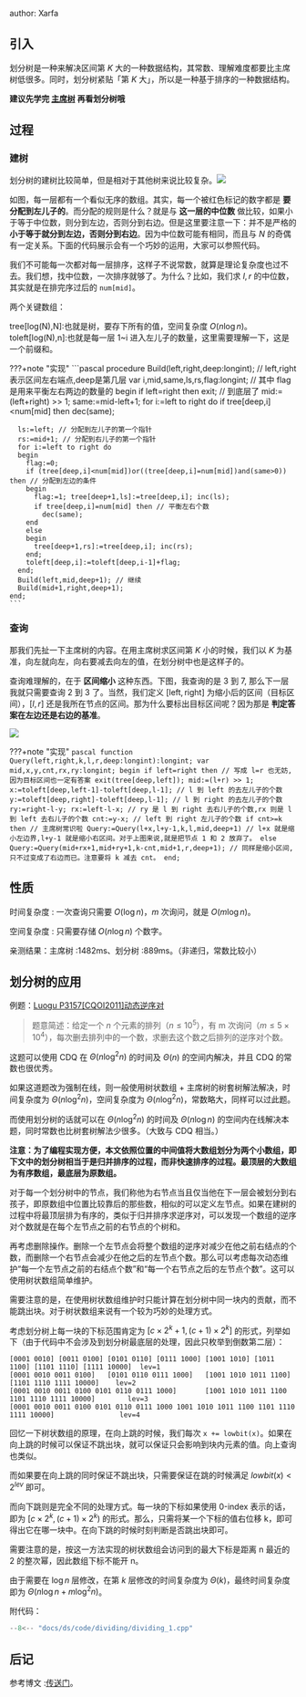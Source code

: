 author: Xarfa

## 引入

划分树是一种来解决区间第 $K$ 大的一种数据结构，其常数、理解难度都要比主席树低很多。同时，划分树紧贴「第 $K$ 大」，所以是一种基于排序的一种数据结构。

**建议先学完 [主席树](../persistent-seg/#主席树) 再看划分树哦**

## 过程

### 建树

划分树的建树比较简单，但是相对于其他树来说比较复杂。![](./images/dividing1.png)

如图，每一层都有一个看似无序的数组。其实，每一个被红色标记的数字都是 **要分配到左儿子的**。而分配的规则是什么？就是与 **这一层的中位数** 做比较，如果小于等于中位数，则分到左边，否则分到右边。但是这里要注意一下：并不是严格的 **小于等于就分到左边，否则分到右边**。因为中位数可能有相同，而且与 $N$ 的奇偶有一定关系。下面的代码展示会有一个巧妙的运用，大家可以参照代码。

我们不可能每一次都对每一层排序，这样子不说常数，就算是理论复杂度也过不去。我们想，找中位数，一次排序就够了。为什么？比如，我们求 $l,r$ 的中位数，其实就是在排完序过后的 `num[mid]`。

两个关键数组：

tree[log(N),N]&#x3A;也就是树，要存下所有的值，空间复杂度 $O(n\log n)$。
toleft[log(N),n]&#x3A;也就是每一层 1~i 进入左儿子的数量，这里需要理解一下，这是一个前缀和。

???+note "实现"
    ```pascal
    procedure Build(left,right,deep:longint); // left,right 表示区间左右端点,deep是第几层
    var
      i,mid,same,ls,rs,flag:longint; // 其中 flag 是用来平衡左右两边的数量的
    begin
      if left=right then exit; // 到底层了
      mid:=(left+right) >> 1;
      same:=mid-left+1;
      for i:=left to right do 
        if tree[deep,i]<num[mid] then
          dec(same);
    
      ls:=left; // 分配到左儿子的第一个指针
      rs:=mid+1; // 分配到右儿子的第一个指针
      for i:=left to right do
      begin
        flag:=0;
        if (tree[deep,i]<num[mid])or((tree[deep,i]=num[mid])and(same>0)) then // 分配到左边的条件
        begin
          flag:=1; tree[deep+1,ls]:=tree[deep,i]; inc(ls);
          if tree[deep,i]=num[mid] then // 平衡左右个数
            dec(same);
        end
        else
        begin
          tree[deep+1,rs]:=tree[deep,i]; inc(rs);
        end;
        toleft[deep,i]:=toleft[deep,i-1]+flag;
      end;
      Build(left,mid,deep+1); // 继续
      Build(mid+1,right,deep+1);
    end;
    ```

### 查询

那我们先扯一下主席树的内容。在用主席树求区间第 $K$ 小的时候，我们以 $K$ 为基准，向左就向左，向右要减去向左的值，在划分树中也是这样子的。

查询难理解的，在于 **区间缩小** 这种东西。下图，我查询的是 $3$ 到 $7$, 那么下一层我就只需要查询 $2$ 到 $3$ 了。当然，我们定义 $[\text{left},\text{right}]$ 为缩小后的区间（目标区间），$[l,r]$ 还是我所在节点的区间。那为什么要标出目标区间呢？因为那是 **判定答案在左边还是右边的基准**。

![](./images/dividing2.png)

???+note "实现"
    ```pascal
    function Query(left,right,k,l,r,deep:longint):longint;
    var
      mid,x,y,cnt,rx,ry:longint;
    begin
      if left=right then // 写成 l=r 也无妨,因为目标区间也一定有答案
        exit(tree[deep,left]);
      mid:=(l+r) >> 1;
      x:=toleft[deep,left-1]-toleft[deep,l-1]; // l 到 left 的去左儿子的个数
      y:=toleft[deep,right]-toleft[deep,l-1]; // l 到 right 的去左儿子的个数
      ry:=right-l-y; rx:=left-l-x; // ry 是 l 到 right 去右儿子的个数,rx 则是 l 到 left 去右儿子的个数
      cnt:=y-x; // left 到 right 左儿子的个数
      if cnt>=k then // 主席树常识啦
        Query:=Query(l+x,l+y-1,k,l,mid,deep+1) // l+x 就是缩小左边界,l+y-1 就是缩小右区间。对于上图来说,就是把节点 1 和 2 放弃了。
      else
        Query:=Query(mid+rx+1,mid+ry+1,k-cnt,mid+1,r,deep+1); // 同样是缩小区间,只不过变成了右边而已。注意要将 k 减去 cnt。
    end;
    ```

## 性质

时间复杂度 : 一次查询只需要 $O(\log n)$，$m$ 次询问，就是 $O(m\log n)$。

空间复杂度 : 只需要存储 $O(n\log n)$ 个数字。

亲测结果：主席树 :$1482 \text{ms}$、划分树 :$889 \text{ms}$。（非递归，常数比较小）

## 划分树的应用

例题：[Luogu P3157\[CQOI2011\]动态逆序对](https://www.luogu.com.cn/problem/P3157)

> 题意简述：给定一个 $n$ 个元素的排列（$n\leq 10^5$），有 m 次询问（$m\leq 5\times 10^4$），每次删去排列中的一个数，求删去这个数之后排列的逆序对个数。

这题可以使用 CDQ 在 $\Theta(n\log^2n)$ 的时间及 $\Theta(n)$ 的空间内解决，并且 CDQ 的常数也很优秀。

如果这道题改为强制在线，则一般使用树状数组 + 主席树的树套树解法解决，时间复杂度为 $\Theta(n\log^2n)$，空间复杂度为 $\Theta(n\log^2n)$，常数略大，同样可以过此题。

而使用划分树的话就可以在 $\Theta(n\log^2n)$ 的时间及 $\Theta(n\log n)$ 的空间内在线解决本题，同时常数也比树套树解法少很多。（大致与 CDQ 相当。）

**注意：为了编程实现方便，本文依照位置的中间值将大数组划分为两个小数组，即下文中的划分树相当于是归并排序的过程，而非快速排序的过程。最顶层的大数组为有序数组，最底层为原数组。**

对于每一个划分树中的节点，我们称他为右节点当且仅当他在下一层会被划分到右孩子，即原数组中位置比较靠后的那些数，相似的可以定义左节点。如果在建树的过程中将最顶层排为有序的，类似于归并排序求逆序对，可以发现一个数组的逆序对个数就是在每个左节点之前的右节点的个树和。

再考虑删除操作。删除一个左节点会将整个数组的逆序对减少在他之前右结点的个数，而删除一个右节点会减少在他之后的左节点个数。那么可以考虑每次动态维护“每一个左节点之前的右结点个数”和“每一个右节点之后的左节点个数”。这可以使用树状数组简单维护。

需要注意的是，在使用树状数组维护时只能计算在划分树中同一块内的贡献，而不能跳出块。对于树状数组来说有一个较为巧妙的处理方式。

考虑划分树上每一块的下标范围肯定为 $[c\times 2^k+1,(c+1)\times 2^k]$ 的形式，列举如下（由于代码中不会涉及到划分树最底层的处理，因此只枚举到倒数第二层）：

    [0001 0010] [0011 0100] [0101 0110] [0111 1000] [1001 1010] [1011 1100] [1101 1110] [1111 10000]  lev=1
    [0001 0010 0011 0100]   [0101 0110 0111 1000]   [1001 1010 1011 1100]   [1101 1110 1111 10000]    lev=2
    [0001 0010 0011 0100 0101 0110 0111 1000]       [1001 1010 1011 1100 1101 1110 1111 10000]        lev=3
    [0001 0010 0011 0100 0101 0110 0111 1000 1001 1010 1011 1100 1101 1110 1111 10000]                lev=4

回忆一下树状数组的原理，在向上跳的时候，我们每次 `x += lowbit(x)`。如果在向上跳的时候可以保证不跳出块，就可以保证只会影响到块内元素的值。向上查询也类似。

而如果要在向上跳的同时保证不跳出块，只需要保证在跳的时候满足 $lowbit(x)<2^{lev}$ 即可。

而向下跳则是完全不同的处理方式。每一块的下标如果使用 0-index 表示的话，即为 $[c\times 2^k,(c+1)\times 2^k)$ 的形式。那么，只需将某一个下标的值右位移 k，即可得出它在哪一块中。在向下跳的时候时刻判断是否跳出块即可。

需要注意的是，按这一方法实现的树状数组会访问到的最大下标是距离 n 最近的 2 的整次幂，因此数组下标不能开 n。

由于需要在 $\log n$ 层修改，在第 $k$ 层修改的时间复杂度为 $\Theta(k)$，最终时间复杂度即为 $\Theta(n\log n+m\log^2n)$。

附代码：

```cpp
--8<-- "docs/ds/code/dividing/dividing_1.cpp"
```

## 后记

参考博文 :[传送门](https://blog.csdn.net/littlewhite520/article/details/70250722)。
